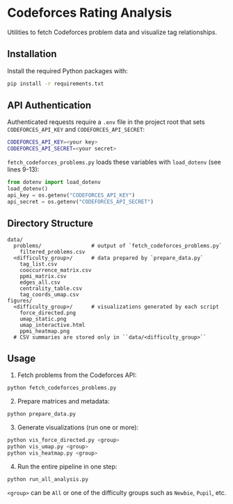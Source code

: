 # Codeforces Rating Analysis

Utilities to fetch Codeforces problem data and visualize tag relationships.

## Installation

Install the required Python packages with:

```bash
pip install -r requirements.txt
```

## API Authentication

Authenticated requests require a `.env` file in the project root that sets
`CODEFORCES_API_KEY` and `CODEFORCES_API_SECRET`:

```bash
CODEFORCES_API_KEY=<your key>
CODEFORCES_API_SECRET=<your secret>
```

`fetch_codeforces_problems.py` loads these variables with `load_dotenv`
(see lines 9-13):

```python
from dotenv import load_dotenv
load_dotenv()
api_key = os.getenv("CODEFORCES_API_KEY")
api_secret = os.getenv("CODEFORCES_API_SECRET")
```

## Directory Structure

```
data/
  problems/                # output of `fetch_codeforces_problems.py`
    filtered_problems.csv
  <difficulty_group>/      # data prepared by `prepare_data.py`
    tag_list.csv
    cooccurrence_matrix.csv
    ppmi_matrix.csv
    edges_all.csv
    centrality_table.csv
    tag_coords_umap.csv
figures/
  <difficulty_group>/      # visualizations generated by each script
    force_directed.png
    umap_static.png
    umap_interactive.html
    ppmi_heatmap.png
  # CSV summaries are stored only in ``data/<difficulty_group>``
```

## Usage

1. Fetch problems from the Codeforces API:

```bash
python fetch_codeforces_problems.py
```

2. Prepare matrices and metadata:

```bash
python prepare_data.py
```

3. Generate visualizations (run one or more):

```bash
python vis_force_directed.py <group>
python vis_umap.py <group>
python vis_heatmap.py <group>
```

4. Run the entire pipeline in one step:

```bash
python run_all_analysis.py
```

`<group>` can be `All` or one of the difficulty groups such as `Newbie`, `Pupil`, etc.
